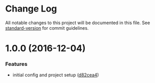 # Change Log

All notable changes to this project will be documented in this file. See [standard-version](https://github.com/conventional-changelog/standard-version) for commit guidelines.

<a name="1.0.0"></a>
# 1.0.0 (2016-12-04)


### Features

* initial config and project setup ([d82cea4](https://github.com/eshinse/eslint-config-eshinse/commit/d82cea4))

